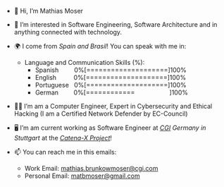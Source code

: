 - 👋 Hi, I’m Mathias Moser

- 👀 I’m interested in Software Engineering, Software Architecture and in anything connected with technology.

- 🌍 I come from *Spain and Brasil*! You can speak with me in:
    - Language and Communication Skills (%):
        - Spanish &nbsp; &nbsp; &nbsp; &nbsp; 0%[====================]100%
        - English &nbsp; &nbsp; &nbsp; &nbsp; &nbsp;0%[====================]100%
        - Portuguese &nbsp; 0%[====================]100%
        - German &nbsp; &nbsp; &nbsp; &ensp;0%[============ &nbsp; &nbsp; &nbsp; &nbsp; &nbsp; &nbsp; &nbsp; &nbsp; &nbsp; &nbsp;]100%

- 👨‍🎓 I’m am a Computer Engineer, Expert in Cybersecurity and Ethical Hacking (I am a Certified Network Defender by EC-Council)

- 🖥️ I’m am current working as Software Engineer at *[CGI](https://cgi.com) Germany in Stuttgart* at the *[Catena-X Project](https://catena-x.net/en/)*!

- 📫 You can reach me in this emails:
    - Work Email: mathias.brunkowmoser@cgi.com
    - Personal Email: matbmoser@gmail.com

